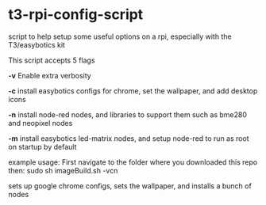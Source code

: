 # t3-rpi-config-script
script to help setup some useful options on a rpi, especially with the T3/easybotics kit

This script accepts 5 flags 

**-v** Enable extra verbosity

**-c** install easybotics configs for chrome, set the wallpaper, and add desktop icons 

**-n** install node-red nodes, and libraries to support them such as bme280 and neopixel nodes 

**-m** install easybotics led-matrix nodes, and setup node-red to run as root on startup by default 

example usage:
First navigate to the folder where you downloaded this repo then:
sudo sh imageBuild.sh -vcn 

sets up google chrome configs, sets the wallpaper, and installs a bunch of nodes 
